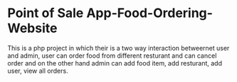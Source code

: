 # Point of Sale App-Food-Ordering-Website
This is a php project in which their is a two way interaction betweernet  user and admin, user can order food from different resturant and can cancel order and on the other hand admin can add food item, add resturant, add user, view all orders.
